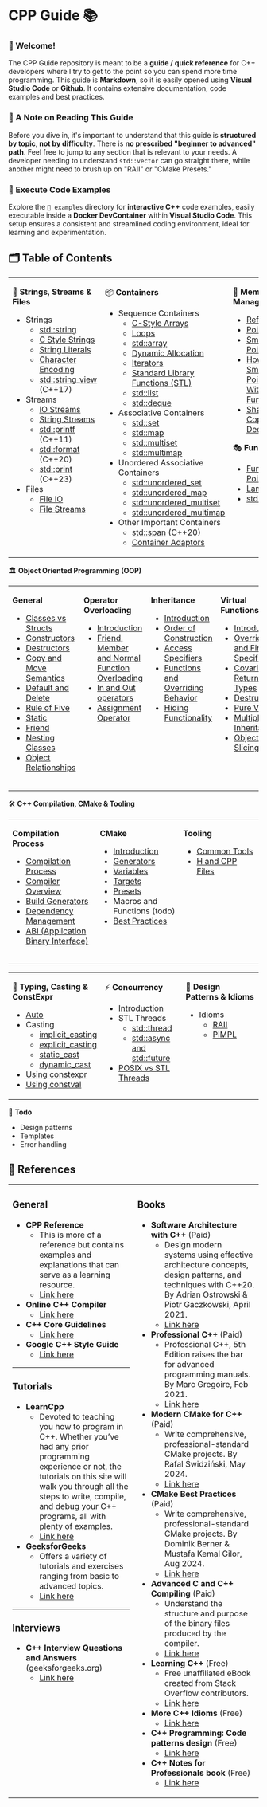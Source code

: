 # CPP Guide 📚

### 👋 Welcome!

The CPP Guide repository is meant to be a **guide / quick reference** for C++ developers where I try to get to the point so you can spend more time programming. This guide is **Markdown**, so it is easily opened using **Visual Studio Code** or **Github**. It contains extensive documentation, code examples and best practices.

### 📝 A Note on Reading This Guide

Before you dive in, it's important to understand that this guide is **structured by topic, not by difficulty**. There is **no prescribed "beginner to advanced" path**. Feel free to jump to any section that is relevant to your needs. A developer needing to understand `std::vector` can go straight there, while another might need to brush up on "RAII" or "CMake Presets."

### 🚀 Execute Code Examples 

Explore the `📁 examples` directory for **interactive C++** code examples, easily executable inside a **Docker DevContainer** within **Visual Studio Code**.  This setup ensures a consistent and streamlined coding environment, ideal for learning and experimentation.

## 🗂️ Table of Contents 

<table width="100%" style="border: none;">
<tr valign="top">
<td width="33%">

📜 **Strings, Streams & Files**

- Strings
  - [std::string](./guide/strings/std_string.md)
  - [C Style Strings](./guide/strings/c_style_strings.md)
  - [String Literals](./guide/strings/string_literals.md)
  - [Character Encoding](./guide/strings/character_encoding.md)
  - [std::string_view](./guide/strings/string_view.md) (C++17)
- Streams
  - [IO Streams](./guide/strings/io_streams.md)
  - [String Streams](./guide/strings/string_streams.md)
  - [std::printf](./guide/strings/printf.md) (C++11)
  - [std::format ](./guide/strings/std_format.md) (C++20)
  - [std::print](./guide/strings/printf.md) (C++23)
- Files
  - [File IO](./guide/strings/file_io.md)
  - [File Streams](./guide/strings/file_streams.md)
</td>

<td width="33%">

📦 **Containers**

- Sequence Containers
  - [C-Style Arrays](./guide/containers/sequence/c_style_arrays.md)
  - [Loops](./guide/containers/sequence/loops.md)
  - [std::array](./guide/containers/sequence/std_array.md)
  - [Dynamic Allocation](./guide/containers/sequence/dynamic_allocation.md)
  - [Iterators](./guide/containers/sequence/iterators.md)
  - [Standard Library Functions (STL)](./guide/containers/sequence/standard_library_functions.md)
  - [std::list](./guide/containers/sequence/std_list.md)
  - [std::deque](./guide/containers/sequence/std_deque.md)
- Associative Containers
  - [std::set](./guide/containers/associative/std_set.md)
  - [std::map](./guide/containers/associative/std_map.md)
  - [std::multiset](./guide/containers/associative/std_multiset.md)
  - [std::multimap](./guide/containers/associative/std_multimap.md)
- Unordered Associative Containers
  - [std::unordered_set](./guide/containers/unordered_associative/std_unordered_set.md)
  - [std::unordered_map](./guide/containers/unordered_associative/std_unordered_map.md)
  - [std::unordered_multiset](./guide/containers/unordered_associative/std_unordered_multiset.md)
  - [std::unordered_multimap](./guide/containers/unordered_associative/std_unordered_multimap.md)
- Other Important Containers
  - [std::span](./guide/containers/std_span.md) (C++20)
  - [Container Adaptors](./guide/containers/container_adaptors.md)
</td>

<td width="33%">

🧠 **Memory Management**

- [References](./guide/memory/references.md)
- [Pointers](./guide/memory/pointers.md)
- [Smart Pointers](./guide/memory/smart_pointers.md)
- [How To Use Smart Pointers With Functions](./guide/memory/smart_pointers_in_functions.md)
- [Shallow Copy vs Deep Copy](./guide/memory/shallow_copy_vs_deep_copy.md)

🎭 **Functions**

- [Function Pointers](./guide/functions/function_pointers.md)
- [Lambdas](./guide/functions/lambdas.md)
- [std::function](./guide/functions/std_function.md)
</td>

</tr>
</table>

🏛️ **Object Oriented Programming (OOP)**

<table width="100%" style="border: none;">
<tr valign="top">
<td width="25%" style="padding-bottom: 20px;">

**General**

- [Classes vs Structs](./guide/oop/classes_vs_structs.md)
- [Constructors](./guide/oop/constructors.md)
- [Destructors](./guide/oop/destructors.md)
- [Copy and Move Semantics](./guide/oop/copy_and_move.md)
- [Default and Delete](./guide/oop/default_delete.md)
- [Rule of Five](./guide/oop/rule_of_five.md)
- [Static](./guide/oop/static.md)
- [Friend](./guide/oop/friend.md)
- [Nesting Classes](./guide/oop/nesting_classes.md)
- [Object Relationships](./guide/oop/object_relationships.md)
</td>

<td width="25%" style="padding-bottom: 20px;">

**Operator Overloading**

- [Introduction](./guide/oop/operator_overloading/introduction.md)
- [Friend, Member and Normal Function Overloading](./guide/oop/operator_overloading/friend_vs_member_vs_normal_function_overloading.md)
- [In and Out operators](./guide/oop/operator_overloading/in_and_out_operators.md)
- [Assignment Operator](./guide/oop/operator_overloading/assignment_operator.md)
</td>

<td width="25%" style="padding-bottom: 20px;">

**Inheritance**

- [Introduction](./guide/oop/inheritance/introduction.md)
- [Order of Construction](./guide/oop/inheritance/order_of_construction.md)
- [Access Specifiers](./guide/oop/inheritance/access_specifiers.md)
- [Functions and Overriding Behavior](./guide/oop/inheritance/functions_and_overriding_behavior.md)
- [Hiding Functionality](./guide/oop/inheritance/hiding_functionality.md)
</td>

<td width="25%" style="padding-bottom: 20px;">

**Virtual Functions**

- [Introduction](./guide/oop/virtual_functions/introduction.md)
- [Override and Final Specifier](./guide/oop/virtual_functions/override_and_final_specifier.md)
- [Covariant Return Types](./guide/oop/virtual_functions/covariant_return_types.md)
- [Destructors](./guide/oop/virtual_functions/destructors.md)
- [Pure Virtual](./guide/oop/virtual_functions/pure_virtual.md)
- [Multiple Inheritance](./guide/oop/virtual_functions/multiple_inheritance.md)
- [Object Slicing](./guide/oop/virtual_functions/object_slicing.md)
</td>
</tr>
</table>

🛠️ **C++ Compilation, CMake & Tooling**
<table width="100%" style="border: none;">
<tr valign="top">
<td width="25%" style="padding-bottom: 20px;">

**Compilation Process**
- [Compilation Process](./guide/tools/compilation/compilation_process.md)
- [Compiler Overview](./guide/tools/compilation/compilers.md)
- [Build Generators](./guide/tools/compilation/build_generators.md)
- [Dependency Management](./guide/tools/compilation/dependency_management.md)
- [ABI (Application Binary Interface)](./guide/tools/compilation/abi.md)
</td>

<td width="25%" style="padding-bottom: 20px;">

**CMake**
- [Introduction](./guide/tools/cmake/introduction.md)
- [Generators](./guide/tools/cmake/generators.md)
- [Variables](./guide/tools/cmake/variables.md)
- [Targets](./guide/tools/cmake/targets.md)
- [Presets](./guide/tools/cmake/cmakepresets.md)
- Macros and Functions (todo)
- [Best Practices](./guide/tools/cmake/best_practices.md)
</td>

<td width="25%" style="padding-bottom: 20px;">

**Tooling**
- [Common Tools](./guide/tools/clang/tooling.md)
- [H and CPP Files](./guide/oop/h_and_cpp_files.md)
</td>
</tr>
</table>


<table width="100%" style="border: none;">
<tr valign="top">
<td width="33%">

🔗 **Typing, Casting & ConstExpr**

- [Auto](./guide/typing/auto.md)
- Casting
  - [implicit_casting](./guide/typing/casting/implicit_casting.md)
  - [explicit_casting](./guide/typing/casting/explicit_casting.md)
  - [static_cast](./guide/typing/casting/static_cast.md)
  - [dynamic_cast](./guide/typing/casting/dynamic_cast.md)
- [Using constexpr](./guide/typing/using_constexpr.md)
- [Using constval](./guide/typing/using_constval.md)
</td>

<td width="33%">

⚡ **Concurrency**

- [Introduction](./guide/concurrency/introduction.md)
- STL Threads
  - [std::thread](./guide/concurrency/stl_threads/thread.md)
  - [std::async and std::future](./guide/concurrency/stl_threads/async_and_future.md)
- [POSIX vs STL Threads](./guide/concurrency/posix_vs_stl_threads.md)
</td>
<td width="33%">

🎨 **Design Patterns & Idioms**

- Idioms
  - [RAII](./guide/design_patterns/raii.md)
  - [PIMPL](./guide/design_patterns/pimpl.md)
</td>
</tr>
</table>

🚧 **Todo**

- Design patterns
- Templates
- Error handling

## 📍 References

<table width="100%" style="border: none;">
<tr valign="top">
<td width="50%">

### General

- **CPP Reference**
    - This is more of a reference but contains examples and explanations that can serve as a learning resource.
    - [Link here](https://en.cppreference.com/w/)
- **Online C++ Compiler**
    - [Link here](https://www.tutorialspoint.com/compile_cpp_online.php)
- **C++ Core Guidelines**
  - [Link here](http://isocpp.github.io/CppCoreGuidelines/CppCoreGuidelines)
- **Google C++ Style Guide**
  - [Link here](https://google.github.io/styleguide/cppguide.html)

---

### Tutorials

- **LearnCpp**
    - Devoted to teaching you how to program in C++. Whether you’ve had any prior programming experience or not, the tutorials on this site will walk you through all the steps to write, compile, and debug your C++ programs, all with plenty of examples.
    - [Link here](https://www.learncpp.com/)
- **GeeksforGeeks**
    - Offers a variety of tutorials and exercises ranging from basic to advanced topics.
    - [Link here](https://www.geeksforgeeks.org/c-plus-plus/?ref=shm_outind)

---

### Interviews

- **C++ Interview Questions and Answers** (geeksforgeeks.org)
  - [Link here](https://www.geeksforgeeks.org/cpp-interview-questions/)

</td>
<td width="50%">

### Books

- **Software Architecture with C++** (Paid)
  - Design modern systems using effective architecture concepts, design patterns, and techniques with C++20. By Adrian Ostrowski & Piotr Gaczkowski, April 2021.
  - [Link here](https://www.packtpub.com/product/software-architecture-with-c/9781838554590)
- **Professional C++** (Paid)
  - Professional C++, 5th Edition raises the bar for advanced programming manuals. By Marc Gregoire, Feb 2021.
  - [Link here](https://www.amazon.com.be/-/en/Marc-Gregoire/dp/1119695406)
- **Modern CMake for C++** (Paid)
  - Write comprehensive, professional-standard CMake projects. By Rafal Świdziński, May 2024.
  - [Link here](https://www.packtpub.com/en-be/product/modern-cmake-for-c-9781805123361)
- **CMake Best Practices** (Paid)
  - Write comprehensive, professional-standard CMake projects. By Dominik Berner & Mustafa Kemal Gilor, Aug 2024.
  - [Link here](https://www.packtpub.com/en-be/product/cmake-best-practices-9781835880654)
- **Advanced C and C++ Compiling** (Paid)
  - Understand the structure and purpose of the binary files produced by the compiler.
  - [Link here](https://www.amazon.com/Advanced-C-Compiling-Milan-Stevanovic/dp/1430266678)
- **Learning C++** (Free)
  - Free unaffiliated eBook created from Stack Overflow contributors.
  - [Link here](https://riptutorial.com/Download/cplusplus.pdf)
- **More C++ Idioms** (Free)
  - [Link here](https://en.wikibooks.org/wiki/More_C%2B%2B_Idioms)
- **C++ Programming: Code patterns design** (Free)
  - [Link here](https://en.wikibooks.org/wiki/C%2B%2B_Programming/Code/Design_Patterns)
- **C++ Notes for Professionals book** (Free)
  - [Link here](https://goalkicker.com/CPlusPlusBook/)

</td>
</tr>
</table>